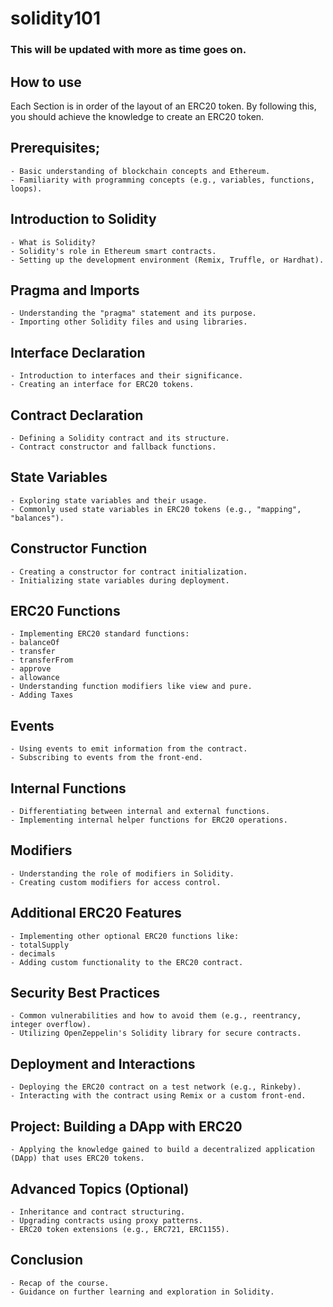 # solidity101
### This will be updated with more as time goes on.
## How to use
Each Section is in order of the layout of an ERC20 token. By following this, you should achieve the knowledge to create an ERC20 token.

## Prerequisites;
	- Basic understanding of blockchain concepts and Ethereum.
	- Familiarity with programming concepts (e.g., variables, functions, loops).
 ## Introduction to Solidity
	- What is Solidity?
	- Solidity's role in Ethereum smart contracts.
	- Setting up the development environment (Remix, Truffle, or Hardhat).
## Pragma and Imports
	- Understanding the "pragma" statement and its purpose.
	- Importing other Solidity files and using libraries.
## Interface Declaration
	- Introduction to interfaces and their significance.
	- Creating an interface for ERC20 tokens.
## Contract Declaration
	- Defining a Solidity contract and its structure.
	- Contract constructor and fallback functions.
## State Variables
	- Exploring state variables and their usage.
	- Commonly used state variables in ERC20 tokens (e.g., "mapping", "balances").
## Constructor Function
	- Creating a constructor for contract initialization.
	- Initializing state variables during deployment.
## ERC20 Functions
	- Implementing ERC20 standard functions:
	- balanceOf
	- transfer
	- transferFrom
	- approve
	- allowance
	- Understanding function modifiers like view and pure.
  	- Adding Taxes
## Events
	- Using events to emit information from the contract.
	- Subscribing to events from the front-end.
## Internal Functions
	- Differentiating between internal and external functions.
	- Implementing internal helper functions for ERC20 operations.
## Modifiers
	- Understanding the role of modifiers in Solidity.
	- Creating custom modifiers for access control.
## Additional ERC20 Features
	- Implementing other optional ERC20 functions like:
	- totalSupply
	- decimals
	- Adding custom functionality to the ERC20 contract.
## Security Best Practices
	- Common vulnerabilities and how to avoid them (e.g., reentrancy, integer overflow).
	- Utilizing OpenZeppelin's Solidity library for secure contracts.
## Deployment and Interactions
	- Deploying the ERC20 contract on a test network (e.g., Rinkeby).
	- Interacting with the contract using Remix or a custom front-end.
## Project: Building a DApp with ERC20
	- Applying the knowledge gained to build a decentralized application (DApp) that uses ERC20 tokens.
## Advanced Topics (Optional)
	- Inheritance and contract structuring.
	- Upgrading contracts using proxy patterns.
	- ERC20 token extensions (e.g., ERC721, ERC1155).
## Conclusion
	- Recap of the course.
	- Guidance on further learning and exploration in Solidity.
